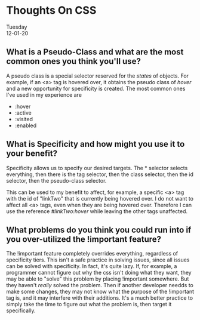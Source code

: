 # Thoughts On CSS

Tuesday<br/>
12-01-20

## What is a Pseudo-Class and what are the most common ones you think you'll use?
A pseudo class is a special selector reserved for the *states* of objects. For example, if an \<a> tag is hovered over, it obtains the pseudo class of *hover* and a new opportunity for specificity is created.
The most common ones I've used in my experience are

- :hover
- :active
- :visited
- :enabled

## What is Specificity and how might you use it to your benefit?
Specificity allows us to specify our desired targets. The * selector selects everything, then there is the tag selector, then the class selector, then the id selector, then the pseudo-class selector. 

This can be used to my benefit to affect, for example, a specific \<a> tag with the id of "linkTwo" that is currently being hovered over. I do not want to affect all \<a> tags, even when they are being hovered over. Therefore I can use the reference *#linkTwo:hover* while leaving the other tags unaffected.

## What problems do you think you could run into if you over-utilized the !important feature?
The !important feature completely overrides everything, regardless of specificity tiers. This isn't a safe practice in solving issues, since all issues can be solved with specificity. In fact, it's quite lazy. If, for example, a programmer cannot figure out why the css isn't doing what they want, they may be able to "solve" this problem by placing !important somewhere. But they haven't *really* solved the problem. Then if another developer needds to make some changes, they may not know what the purpose of the !important tag is, and it may interfere with their additions.
It's a much better practice to simply take the time to figure out what the problem is, then target it specifically.

